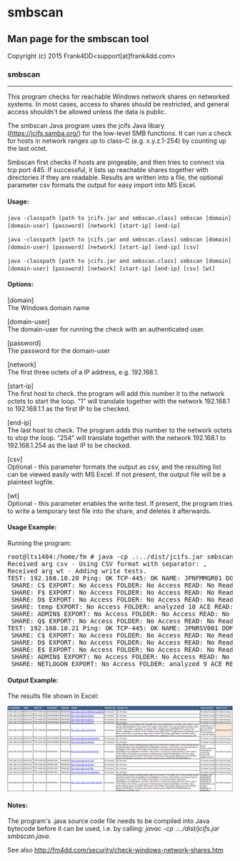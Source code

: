 # smbscan

## Man page for the smbscan tool

Copyright (c) 2015 Frank4DD<support[at]frank4dd.com>

### smbscan

* * *

This program checks for reachable Windows network shares on networked systems. In most cases, access to shares should be restricted, and general access shouldn't be allowed unless the data is public.

The smbscan Java program uses the jcifs Java libary (https://jcifs.samba.org/) for the low-level SMB functions. It can run a check for hosts in network ranges up to class-C (e.g. x.y.z.1-254) by counting up the last octet.

Smbscan first checks if hosts are pingeable, and then tries to connect via tcp port 445. If successful, it lists up reachable shares together with directories if they are readable. Results are written into a file, the optional parameter csv formats the output for easy import into MS Excel.

#### Usage:

`java -classpath [path to jcifs.jar and smbscan.class] smbscan [domain] [domain-user] [password] [network] [start-ip] [end-ip]`  

`java -classpath [path to jcifs.jar and smbscan.class] smbscan [domain] [domain-user] [password] [network] [start-ip] [end-ip] [csv]`  

`java -classpath [path to jcifs.jar and smbscan.class] smbscan [domain] [domain-user] [password] [network] [start-ip] [end-ip] [csv] [wt]`  

#### Options:

[domain]  
      The Windows domain name

[domain-user]  
      The domain-user for running the check with an authenticated user.

[password]  
      The password for the domain-user

[network]  
      The first three octets of a IP address, e.g. 192.168.1.

[start-ip]   
      The first host to check. the program will add this number it to the network octets to start the loop. "1" will translate together with the network 192.168.1 to 192.168.1.1 as the first IP to be checked.

[end-ip]  
      The last host to check. The program adds this number to the network octets to stop the loop. "254" will  translate together with the network 192.168.1 to 192.168.1.254 as the last IP to be checked.

[csv]  
      Optional - this parameter formats the output as csv, and the resulting list can be viewed easily with MS Excel. If not present, the output file will be a plaintext logfile.

[wt]  
      Optional - this parameter enables the write test. If present, the program tries to write a temporary test file into the share, and deletes it afterwards. 

#### Usage Example:

Running the program:

<pre>root@lts1404:/home/fm # java -cp .:../dist/jcifs.jar smbscan FMDOM2 frank4dd mypass 192.168.10 20 22 csv wt
Received arg csv - Using CSV format with separator: ,
Received arg wt - Adding write tests.
TEST: 192.168.10.20 Ping: OK TCP-445: OK NAME: JPNFMMGR01 DOMAIN: FMDOM2 SHARE: MyTraceFiles EXPORT: No Access FOLDER: No Access READ: No Read Access WRITE: test1450080472113.txt No Write Access
 SHARE: C$ EXPORT: No Access FOLDER: No Access READ: No Read Access WRITE: test1450080472388.txt No Write Access
 SHARE: F$ EXPORT: No Access FOLDER: No Access READ: No Read Access WRITE: test1450080473100.txt No Write Access
 SHARE: D$ EXPORT: No Access FOLDER: No Access READ: No Read Access WRITE: test1450080473359.txt No Write Access
 SHARE: temp EXPORT: No Access FOLDER: analyzed 10 ACE READ: checked 5/5 share entries WRITE: test1450080474636.txt Write Access OK
 SHARE: ADMIN$ EXPORT: No Access FOLDER: No Access READ: No Read Access WRITE: test1450080474854.txt No Write Access
 SHARE: Q$ EXPORT: No Access FOLDER: No Access READ: No Read Access WRITE: test1450080475274.txt No Write Access
TEST: 192.168.10.21 Ping: OK TCP-445: OK NAME: JPNRSV001 DOMAIN: FMDOM2 SHARE: SYSVOL EXPORT: No Access FOLDER: analyzed 9 ACE READ: checked 5/6 share entries WRITE: test1450080475690.txt No Write Access
 SHARE: C$ EXPORT: No Access FOLDER: No Access READ: No Read Access WRITE: test1450080475978.txt No Write Access
 SHARE: D$ EXPORT: No Access FOLDER: No Access READ: No Read Access WRITE: test1450080476166.txt No Write Access
 SHARE: E$ EXPORT: No Access FOLDER: No Access READ: No Read Access WRITE: test1450080476336.txt No Write Access
 SHARE: ADMIN$ EXPORT: No Access FOLDER: No Access READ: No Read Access WRITE: test1450080476604.txt No Write Access
 SHARE: NETLOGON EXPORT: No Access FOLDER: analyzed 9 ACE READ: checked 5/173 share entries WRITE: test1450080477023.txt No Write Access</pre>

#### Output Example:

The results file shown in Excel:

![](images/smbscan-example.png)

#### Notes:

The program's .java source code file needs to be compiled into Java bytecode before it can be used, i.e. by calling:  _javac -cp .:../dist/jcifs.jar smbscan.java_.

See also http://fm4dd.com/security/check-windows-network-shares.htm
